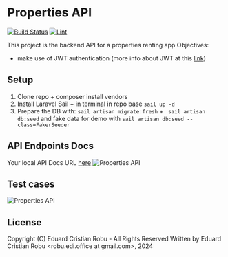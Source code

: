 # Properties API

<a href="https://github.com/robuedi/properties-api/actions"><img src="https://github.com/robuedi/properties-api/actions/workflows/tests.yml/badge.svg" alt="Build Status"></a>
<a href="https://github.com/robuedi/properties-api/actions"><img src="https://github.com/robuedi/properties-api/actions/workflows/lint.yml/badge.svg" alt="Lint"></a>


This project is the backend API for a properties renting app
Objectives:
- make use of JWT authentication (more info about JWT at this <a href="https://medium.com/@extio/understanding-json-web-tokens-jwt-a-secure-approach-to-web-authentication-f551e8d66deb">link</a>)

## Setup

1. Clone repo + composer install vendors
2. Install Laravel Sail + in terminal in repo base `sail up -d`
3. Prepare the DB with: `sail artisan migrate:fresh` + ` sail artisan db:seed` and fake data for demo with `sail artisan db:seed --class=FakerSeeder`

## API Endpoints Docs

Your local API Docs URL [here](http://localhost/docs/api#/)
![Properties API](/readme/docs.png)

## Test cases

![Properties API](/readme/tests.png)

## License

Copyright (C) Eduard Cristian Robu - All Rights Reserved
Written by Eduard Cristian Robu <robu.edi.office at gmail.com>, 2024
